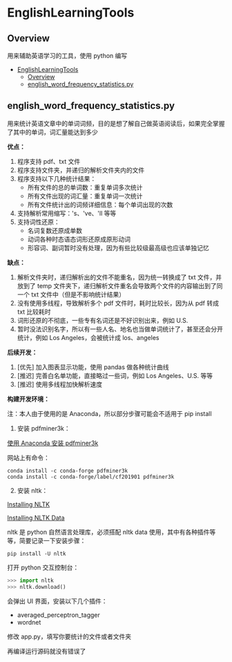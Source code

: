 # EnglishLearningTools

## Overview

用来辅助英语学习的工具，使用 python 编写

- [EnglishLearningTools](#EnglishLearningTools)
  - [Overview](#Overview)
  - [english_word_frequency_statistics.py](#english_word_frequency_statistics.py)

## english_word_frequency_statistics.py

用来统计英语文章中的单词词频，目的是想了解自己做英语阅读后，如果完全掌握了其中的单词，词汇量能达到多少

**优点：**

1. 程序支持 pdf、txt 文件
2. 程序支持文件夹，并递归的解析文件夹内的文件
3. 程序支持以下几种统计结果：
   - 所有文件的总的单词数：重复单词多次统计
   - 所有文件出现的词汇量：重复单词一次统计
   - 所有文件统计出的词频详细信息：每个单词出现的次数
4. 支持解析常用缩写：'s、've、'll 等等
5. 支持词性还原：
   - 名词复数还原成单数
   - 动词各种时态语态词形还原成原形动词
   - 形容词、副词暂时没有处理，因为有些比较级最高级也应该单独记忆

**缺点：**

1. 解析文件夹时，递归解析出的文件不能重名，因为统一转换成了 txt 文件，并放到了 temp 文件夹下，递归解析文件重名会导致两个文件的内容输出到了同一个 txt 文件中（但是不影响统计结果）
2. 没有使用多线程，导致解析多个 pdf 文件时，耗时比较长，因为从 pdf 转成 txt 比较耗时
3. 词形还原的不彻底，一些专有名词还是不好识别出来，例如 U.S.
4. 暂时没法识别名字，所以有一些人名、地名也当做单词统计了，甚至还会分开统计，例如 Los Angeles，会被统计成 los、angeles

**后续开发：**

1. [优先] 加入图表显示功能，使用 pandas 做各种统计曲线
2. [推迟] 完善白名单功能，直接略过一些词，例如 Los Angeles、U.S. 等等
3. [推迟] 使用多线程加快解析速度

**构建开发环境：**

注：本人由于使用的是 Anaconda，所以部分步骤可能会不适用于 pip install

1) 安装 pdfminer3k：

[使用 Anaconda 安装 pdfminer3k](https://anaconda.org/conda-forge/pdfminer3k)

网站上有命令：
```shell
conda install -c conda-forge pdfminer3k
conda install -c conda-forge/label/cf201901 pdfminer3k
```

2) 安装 nltk：

[Installing NLTK](http://www.nltk.org/install.html)

[Installing NLTK Data](http://www.nltk.org/data.html)

nltk 是 python 自然语言处理库，必须搭配 nltk data 使用，其中有各种插件等等，简要记录一下安装步骤：

```shell
pip install -U nltk
```

打开 python 交互控制台：

```python
>>> import nltk
>>> nltk.download()
```

会弹出 UI 界面，安装以下几个插件：
- averaged_perceptron_tagger
- wordnet

修改 app.py，填写你要统计的文件或者文件夹

再编译运行源码就没有错误了

